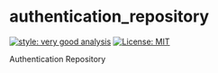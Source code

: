 # authentication_repository

[![style: very good analysis][very_good_analysis_badge]][very_good_analysis_link]
[![License: MIT][license_badge]][license_link]

Authentication Repository

[license_badge]: https://img.shields.io/badge/license-MIT-blue.svg
[license_link]: https://opensource.org/licenses/MIT
[very_good_analysis_badge]: https://img.shields.io/badge/style-very_good_analysis-B22C89.svg
[very_good_analysis_link]: https://pub.dev/packages/very_good_analysis